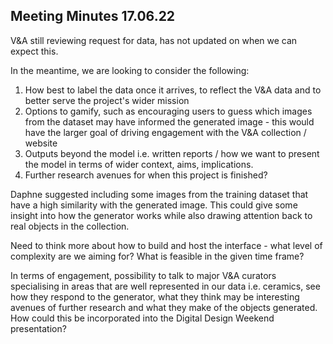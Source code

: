 ## Meeting Minutes 17.06.22

V&A still reviewing request for data, has not updated on when we can expect this. 

In the meantime, we are looking to consider the following: 
1) How best to label the data once it arrives, to reflect the V&A data and to better serve the project's wider mission
2) Options to gamify, such as encouraging users to guess which images from the dataset may have informed the generated image - this would have the larger goal of driving engagement with the V&A collection / website 
3) Outputs beyond the model i.e. written reports / how we want to present the model in terms of wider context, aims, implications. 
4) Further research avenues for when this project is finished? 

Daphne suggested including some images from the training dataset that have a high similarity with the generated image. This could give some insight into how the generator works while also drawing attention back to real objects in the collection.

Need to think more about how to build and host the interface - what level of complexity are we aiming for? What is feasible in the given time frame? 

In terms of engagement, possibility to talk to major V&A curators specialising in areas that are well represented in our data i.e. ceramics, see how they respond to the generator, what they think may be interesting avenues of further research and what they make of the objects generated. How could this be incorporated into the Digital Design Weekend presentation? 
